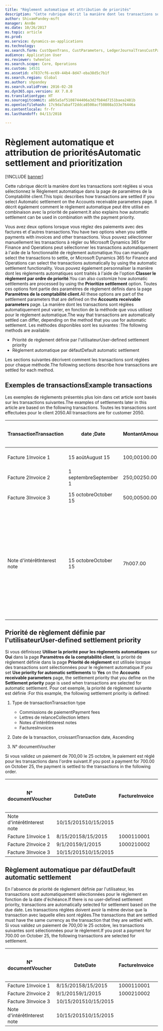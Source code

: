 ```yaml
---
title: "Règlement automatique et attribution de priorités"
description: "Cette rubrique décrit la manière dont les transactions sont réglées si vous sélectionnez le Règlement automatique dans la page de paramètres de la Comptabilité client. Il décrit également comment le règlement automatique peut être utilisé en combinaison avec la priorité de paiement."
author: ShivamPandey-msft
manager: AnnBe
ms.date: 10/26/2017
ms.topic: article
ms.prod: 
ms.service: dynamics-ax-applications
ms.technology: 
ms.search.form: CustOpenTrans, CustParameters, LedgerJournalTransCustPaym
audience: Application User
ms.reviewer: twheeloc
ms.search.scope: Core, Operations
ms.custom: 14531
ms.assetid: e7837cf6-ec69-44b4-8d47-eba38d5c7b1f
ms.search.region: Global
ms.author: shpandey
ms.search.validFrom: 2016-02-28
ms.dyn365.ops.version: AX 7.0.0
ms.translationtype: HT
ms.sourcegitcommit: a8b5a5af5108744406a3d2fb84d7151baea2481b
ms.openlocfilehash: 17c9da7abaf72ddca8500acf50808a333e76446a
ms.contentlocale: fr-fr
ms.lasthandoff: 04/13/2018

---
```


# <a name="automatic-settlement-and-prioritization"></a><span data-ttu-id="bfe7f-104">Règlement automatique et attribution de priorités</span><span class="sxs-lookup"><span data-stu-id="bfe7f-104">Automatic settlement and prioritization</span></span>

[!INCLUDE [banner](../includes/banner.md)]

<span data-ttu-id="bfe7f-105">Cette rubrique décrit la manière dont les transactions sont réglées si vous sélectionnez le Règlement automatique dans la page de paramètres de la Comptabilité client.</span><span class="sxs-lookup"><span data-stu-id="bfe7f-105">This topic describes how transactions are settled if you select Automatic settlement on the Accounts receivable parameters page.</span></span> <span data-ttu-id="bfe7f-106">Il décrit également comment le règlement automatique peut être utilisé en combinaison avec la priorité de paiement.</span><span class="sxs-lookup"><span data-stu-id="bfe7f-106">It also explains how automatic settlement can be used in combination with the payment priority.</span></span>

<span data-ttu-id="bfe7f-107">Vous avez deux options lorsque vous réglez des paiements avec des factures et d'autres transactions.</span><span class="sxs-lookup"><span data-stu-id="bfe7f-107">You have two options when you settle payments with invoices and other transactions.</span></span> <span data-ttu-id="bfe7f-108">Vous pouvez sélectionner manuellement les transactions à régler ou Microsoft Dynamics 365 for Finance and Operations peut sélectionner les transactions automatiquement à l'aide de la fonctionnalité de règlement automatique.</span><span class="sxs-lookup"><span data-stu-id="bfe7f-108">You can manually select the transactions to settle, or Microsoft Dynamics 365 for Finance and Operations can select the transactions automatically by using the automatic settlement functionality.</span></span> <span data-ttu-id="bfe7f-109">Vous pouvez également personnaliser la manière dont les règlements automatiques sont traités à l'aide de l'option **Classer le règlement par ordre de priorité**.</span><span class="sxs-lookup"><span data-stu-id="bfe7f-109">You can also customize how automatic settlements are processed by using the **Prioritize settlement** option.</span></span> <span data-ttu-id="bfe7f-110">Toutes ces options font partie des paramètres de règlement définis dans la page **Paramètres de la comptabilité client**.</span><span class="sxs-lookup"><span data-stu-id="bfe7f-110">All these options are part of the settlement parameters that are defined on the **Accounts receivable parameters** page.</span></span> <span data-ttu-id="bfe7f-111">La manière dont les transactions sont réglées automatiquement peut varier, en fonction de la méthode que vous utilisez pour le règlement automatique.</span><span class="sxs-lookup"><span data-stu-id="bfe7f-111">The way that transactions are automatically settled can differ, depending on the method that you use for automatic settlement.</span></span> <span data-ttu-id="bfe7f-112">Les méthodes disponibles sont les suivantes :</span><span class="sxs-lookup"><span data-stu-id="bfe7f-112">The following methods are available:</span></span>

-   <span data-ttu-id="bfe7f-113">Priorité de règlement définie par l'utilisateur</span><span class="sxs-lookup"><span data-stu-id="bfe7f-113">User-defined settlement priority</span></span>
-   <span data-ttu-id="bfe7f-114">Règlement automatique par défaut</span><span class="sxs-lookup"><span data-stu-id="bfe7f-114">Default automatic settlement</span></span>

<span data-ttu-id="bfe7f-115">Les sections suivantes décrivent comment les transactions sont réglées pour chaque méthode.</span><span class="sxs-lookup"><span data-stu-id="bfe7f-115">The following sections describe how transactions are settled for each method.</span></span>

## <a name="example-transactions"></a><span data-ttu-id="bfe7f-116">Exemples de transactions</span><span class="sxs-lookup"><span data-stu-id="bfe7f-116">Example transactions</span></span>
<span data-ttu-id="bfe7f-117">Les exemples de règlements présentés plus loin dans cet article sont basés sur les transactions suivantes.</span><span class="sxs-lookup"><span data-stu-id="bfe7f-117">The examples of settlements later in this article are based on the following transactions.</span></span> <span data-ttu-id="bfe7f-118">Toutes les transactions sont effectuées pour le client 2050.</span><span class="sxs-lookup"><span data-stu-id="bfe7f-118">All transactions are for customer 2050.</span></span>

| <span data-ttu-id="bfe7f-119">Transaction</span><span class="sxs-lookup"><span data-stu-id="bfe7f-119">Transaction</span></span>   | <span data-ttu-id="bfe7f-120">date ;</span><span class="sxs-lookup"><span data-stu-id="bfe7f-120">Date</span></span>        | <span data-ttu-id="bfe7f-121">Montant</span><span class="sxs-lookup"><span data-stu-id="bfe7f-121">Amount</span></span> | <span data-ttu-id="bfe7f-122">Conditions d'escompte de règlement</span><span class="sxs-lookup"><span data-stu-id="bfe7f-122">Cash discount terms</span></span> | <span data-ttu-id="bfe7f-123">Date d'escompte de règlement</span><span class="sxs-lookup"><span data-stu-id="bfe7f-123">Cash discount date</span></span> | <span data-ttu-id="bfe7f-124">Commentaires</span><span class="sxs-lookup"><span data-stu-id="bfe7f-124">Comments</span></span>                                                                                                                                                                                      |
|---------------|-------------|--------|---------------------|--------------------|-----------------------------------------------------------------------------------------------------------------------------------------------------------------------------------------------|
| <span data-ttu-id="bfe7f-125">Facture 1</span><span class="sxs-lookup"><span data-stu-id="bfe7f-125">Invoice 1</span></span>     | <span data-ttu-id="bfe7f-126">15 août</span><span class="sxs-lookup"><span data-stu-id="bfe7f-126">August 15</span></span>   | <span data-ttu-id="bfe7f-127">100,00</span><span class="sxs-lookup"><span data-stu-id="bfe7f-127">100.00</span></span> | <span data-ttu-id="bfe7f-128">2%14, Net 30</span><span class="sxs-lookup"><span data-stu-id="bfe7f-128">2%14, Net 30</span></span>        | <span data-ttu-id="bfe7f-129">29 août</span><span class="sxs-lookup"><span data-stu-id="bfe7f-129">August 29</span></span>          |                                                                                                                                                                                               |
| <span data-ttu-id="bfe7f-130">Facture 2</span><span class="sxs-lookup"><span data-stu-id="bfe7f-130">Invoice 2</span></span>     | <span data-ttu-id="bfe7f-131">1 septembre</span><span class="sxs-lookup"><span data-stu-id="bfe7f-131">September 1</span></span> | <span data-ttu-id="bfe7f-132">250,00</span><span class="sxs-lookup"><span data-stu-id="bfe7f-132">250.00</span></span> | <span data-ttu-id="bfe7f-133">2%14, Net 30</span><span class="sxs-lookup"><span data-stu-id="bfe7f-133">2%14, Net 30</span></span>        | <span data-ttu-id="bfe7f-134">15 septembre</span><span class="sxs-lookup"><span data-stu-id="bfe7f-134">September 15</span></span>       |                                                                                                                                                                                               |
| <span data-ttu-id="bfe7f-135">Facture 3</span><span class="sxs-lookup"><span data-stu-id="bfe7f-135">Invoice 3</span></span>     | <span data-ttu-id="bfe7f-136">15 octobre</span><span class="sxs-lookup"><span data-stu-id="bfe7f-136">October 15</span></span>  | <span data-ttu-id="bfe7f-137">500,00</span><span class="sxs-lookup"><span data-stu-id="bfe7f-137">500.00</span></span> | <span data-ttu-id="bfe7f-138">2% 14/Net 30</span><span class="sxs-lookup"><span data-stu-id="bfe7f-138">2% 14/Net 30</span></span>        | <span data-ttu-id="bfe7f-139">29 octobre</span><span class="sxs-lookup"><span data-stu-id="bfe7f-139">October 29</span></span>         |                                                                                                                                                                                               |
| <span data-ttu-id="bfe7f-140">Note d'intérêt</span><span class="sxs-lookup"><span data-stu-id="bfe7f-140">Interest note</span></span> | <span data-ttu-id="bfe7f-141">15 octobre</span><span class="sxs-lookup"><span data-stu-id="bfe7f-141">October 15</span></span>  | <span data-ttu-id="bfe7f-142">7h00</span><span class="sxs-lookup"><span data-stu-id="bfe7f-142">7.00</span></span>   |                     |                    | <span data-ttu-id="bfe7f-143">Cette note d'intérêt concerne la facture 1 et la facture 2.</span><span class="sxs-lookup"><span data-stu-id="bfe7f-143">This interest note is for invoice 1 and invoice 2.</span></span> <span data-ttu-id="bfe7f-144">Le montant calculé représente 2 % d'intérêts sur les montants qui sont en souffrance depuis 30 jours ou plus.</span><span class="sxs-lookup"><span data-stu-id="bfe7f-144">The amount is calculated as 2-percent interest on amounts that are 30 or more days past due.</span></span> <span data-ttu-id="bfe7f-145">Par exemple, 0,02 × (100,00 + 250,00) = 7,00.</span><span class="sxs-lookup"><span data-stu-id="bfe7f-145">For example, 0.02 × (100.00 + 250.00) = 7.00.</span></span> |

## <a name="user-defined-settlement-priority"></a><span data-ttu-id="bfe7f-146">Priorité de règlement définie par l'utilisateur</span><span class="sxs-lookup"><span data-stu-id="bfe7f-146">User-defined settlement priority</span></span>
<span data-ttu-id="bfe7f-147">Si vous définissez **Utiliser la priorité pour les règlements automatiques** sur **Oui** dans la page **Paramètres de la comptabilité client**, la priorité de règlement définie dans la page **Priorité de règlement** est utilisée lorsque des transactions sont sélectionnées pour le règlement automatique.</span><span class="sxs-lookup"><span data-stu-id="bfe7f-147">If you set **Use priority for automatic settlements** to **Yes** on the **Accounts receivable parameters** page, the settlement priority that you define on the **Settlement priority** page is used when transactions are selected for automatic settlement.</span></span> <span data-ttu-id="bfe7f-148">Pour cet exemple, la priorité de règlement suivante est définie :</span><span class="sxs-lookup"><span data-stu-id="bfe7f-148">For this example, the following settlement priority is defined:</span></span>

1.  <span data-ttu-id="bfe7f-149">Type de transaction</span><span class="sxs-lookup"><span data-stu-id="bfe7f-149">Transaction type</span></span>
    -   <span data-ttu-id="bfe7f-150">Commissions de paiement</span><span class="sxs-lookup"><span data-stu-id="bfe7f-150">Payment fees</span></span>
    -   <span data-ttu-id="bfe7f-151">Lettres de relance</span><span class="sxs-lookup"><span data-stu-id="bfe7f-151">Collection letters</span></span>
    -   <span data-ttu-id="bfe7f-152">Notes d'intérêt</span><span class="sxs-lookup"><span data-stu-id="bfe7f-152">Interest notes</span></span>
    -   <span data-ttu-id="bfe7f-153">Factures</span><span class="sxs-lookup"><span data-stu-id="bfe7f-153">Invoices</span></span>

2.  <span data-ttu-id="bfe7f-154">Date de la transaction, croissant</span><span class="sxs-lookup"><span data-stu-id="bfe7f-154">Transaction date, Ascending</span></span>
3.  <span data-ttu-id="bfe7f-155">N° document</span><span class="sxs-lookup"><span data-stu-id="bfe7f-155">Voucher</span></span>

<span data-ttu-id="bfe7f-156">Si vous validez un paiement de 700,00 le 25 octobre, le paiement est réglé pour les transactions dans l'ordre suivant.</span><span class="sxs-lookup"><span data-stu-id="bfe7f-156">If you post a payment for 700.00 on October 25, the payment is settled to the transactions in the following order.</span></span>

| <span data-ttu-id="bfe7f-157">N° document</span><span class="sxs-lookup"><span data-stu-id="bfe7f-157">Voucher</span></span>       | <span data-ttu-id="bfe7f-158">Date</span><span class="sxs-lookup"><span data-stu-id="bfe7f-158">Date</span></span>       | <span data-ttu-id="bfe7f-159">Facture</span><span class="sxs-lookup"><span data-stu-id="bfe7f-159">Invoice</span></span> | <span data-ttu-id="bfe7f-160">Montant dans la devise de transaction</span><span class="sxs-lookup"><span data-stu-id="bfe7f-160">Amount in transaction currency</span></span> | <span data-ttu-id="bfe7f-161">Montant à régler</span><span class="sxs-lookup"><span data-stu-id="bfe7f-161">Amount to settle</span></span> | <span data-ttu-id="bfe7f-162">Solde</span><span class="sxs-lookup"><span data-stu-id="bfe7f-162">Balance</span></span> | <span data-ttu-id="bfe7f-163">Devise</span><span class="sxs-lookup"><span data-stu-id="bfe7f-163">Currency</span></span> |
|---------------|------------|---------|--------------------------------|------------------|---------|----------|
| <span data-ttu-id="bfe7f-164">Note d'intérêt</span><span class="sxs-lookup"><span data-stu-id="bfe7f-164">Interest note</span></span> | <span data-ttu-id="bfe7f-165">10/15/2015</span><span class="sxs-lookup"><span data-stu-id="bfe7f-165">10/15/2015</span></span> |         | <span data-ttu-id="bfe7f-166">7h00</span><span class="sxs-lookup"><span data-stu-id="bfe7f-166">7.00</span></span>                           | <span data-ttu-id="bfe7f-167">7h00</span><span class="sxs-lookup"><span data-stu-id="bfe7f-167">7.00</span></span>             | <span data-ttu-id="bfe7f-168">0,00</span><span class="sxs-lookup"><span data-stu-id="bfe7f-168">0.00</span></span>    | <span data-ttu-id="bfe7f-169">USD</span><span class="sxs-lookup"><span data-stu-id="bfe7f-169">USD</span></span>      |
| <span data-ttu-id="bfe7f-170">Facture 1</span><span class="sxs-lookup"><span data-stu-id="bfe7f-170">Invoice 1</span></span>     | <span data-ttu-id="bfe7f-171">8/15/2015</span><span class="sxs-lookup"><span data-stu-id="bfe7f-171">8/15/2015</span></span>  | <span data-ttu-id="bfe7f-172">10001</span><span class="sxs-lookup"><span data-stu-id="bfe7f-172">10001</span></span>   | <span data-ttu-id="bfe7f-173">100,00</span><span class="sxs-lookup"><span data-stu-id="bfe7f-173">100.00</span></span>                         | <span data-ttu-id="bfe7f-174">100,00</span><span class="sxs-lookup"><span data-stu-id="bfe7f-174">100.00</span></span>           | <span data-ttu-id="bfe7f-175">0,00</span><span class="sxs-lookup"><span data-stu-id="bfe7f-175">0.00</span></span>    | <span data-ttu-id="bfe7f-176">USD</span><span class="sxs-lookup"><span data-stu-id="bfe7f-176">USD</span></span>      |
| <span data-ttu-id="bfe7f-177">Facture 2</span><span class="sxs-lookup"><span data-stu-id="bfe7f-177">Invoice 2</span></span>     | <span data-ttu-id="bfe7f-178">9/1/2015</span><span class="sxs-lookup"><span data-stu-id="bfe7f-178">9/1/2015</span></span>   | <span data-ttu-id="bfe7f-179">10002</span><span class="sxs-lookup"><span data-stu-id="bfe7f-179">10002</span></span>   | <span data-ttu-id="bfe7f-180">250,00</span><span class="sxs-lookup"><span data-stu-id="bfe7f-180">250.00</span></span>                         | <span data-ttu-id="bfe7f-181">250,00</span><span class="sxs-lookup"><span data-stu-id="bfe7f-181">250.00</span></span>           | <span data-ttu-id="bfe7f-182">0,00</span><span class="sxs-lookup"><span data-stu-id="bfe7f-182">0.00</span></span>    | <span data-ttu-id="bfe7f-183">USD</span><span class="sxs-lookup"><span data-stu-id="bfe7f-183">USD</span></span>      |
| <span data-ttu-id="bfe7f-184">Facture 3</span><span class="sxs-lookup"><span data-stu-id="bfe7f-184">Invoice 3</span></span>     | <span data-ttu-id="bfe7f-185">10/15/2015</span><span class="sxs-lookup"><span data-stu-id="bfe7f-185">10/15/2015</span></span> |         | <span data-ttu-id="bfe7f-186">500,00</span><span class="sxs-lookup"><span data-stu-id="bfe7f-186">500.00</span></span>                         | <span data-ttu-id="bfe7f-187">343,00</span><span class="sxs-lookup"><span data-stu-id="bfe7f-187">343.00</span></span>           | <span data-ttu-id="bfe7f-188">157,00</span><span class="sxs-lookup"><span data-stu-id="bfe7f-188">157.00</span></span>  | <span data-ttu-id="bfe7f-189">USD</span><span class="sxs-lookup"><span data-stu-id="bfe7f-189">USD</span></span>      |

## <a name="default-automatic-settlement"></a><span data-ttu-id="bfe7f-190">Règlement automatique par défaut</span><span class="sxs-lookup"><span data-stu-id="bfe7f-190">Default automatic settlement</span></span>
<span data-ttu-id="bfe7f-191">En l'absence de priorité de règlement définie par l'utilisateur, les transactions sont automatiquement sélectionnées pour le règlement en fonction de la date d'échéance.</span><span class="sxs-lookup"><span data-stu-id="bfe7f-191">If there is no user-defined settlement priority, transactions are automatically selected for settlement based on the due date.</span></span> <span data-ttu-id="bfe7f-192">Les transactions réglées doivent avoir la même devise que la transaction avec laquelle elles sont réglées.</span><span class="sxs-lookup"><span data-stu-id="bfe7f-192">The transactions that are settled must have the same currency as the transaction that they are settled with.</span></span> <span data-ttu-id="bfe7f-193">Si vous validez un paiement de 700,00 le 25 octobre, les transactions suivantes sont sélectionnées pour le règlement.</span><span class="sxs-lookup"><span data-stu-id="bfe7f-193">If you post a payment for 700.00 on October 25, the following transactions are selected for settlement.</span></span>

| <span data-ttu-id="bfe7f-194">N° document</span><span class="sxs-lookup"><span data-stu-id="bfe7f-194">Voucher</span></span>       | <span data-ttu-id="bfe7f-195">Date</span><span class="sxs-lookup"><span data-stu-id="bfe7f-195">Date</span></span>       | <span data-ttu-id="bfe7f-196">Facture</span><span class="sxs-lookup"><span data-stu-id="bfe7f-196">Invoice</span></span> | <span data-ttu-id="bfe7f-197">Montant dans la devise de transaction</span><span class="sxs-lookup"><span data-stu-id="bfe7f-197">Amount in transaction currency</span></span> | <span data-ttu-id="bfe7f-198">Montant à régler</span><span class="sxs-lookup"><span data-stu-id="bfe7f-198">Amount to settle</span></span> | <span data-ttu-id="bfe7f-199">Solde</span><span class="sxs-lookup"><span data-stu-id="bfe7f-199">Balance</span></span> | <span data-ttu-id="bfe7f-200">Devise</span><span class="sxs-lookup"><span data-stu-id="bfe7f-200">Currency</span></span> |
|---------------|------------|---------|--------------------------------|------------------|---------|----------|
| <span data-ttu-id="bfe7f-201">Facture 1</span><span class="sxs-lookup"><span data-stu-id="bfe7f-201">Invoice 1</span></span>     | <span data-ttu-id="bfe7f-202">8/15/2015</span><span class="sxs-lookup"><span data-stu-id="bfe7f-202">8/15/2015</span></span>  | <span data-ttu-id="bfe7f-203">10001</span><span class="sxs-lookup"><span data-stu-id="bfe7f-203">10001</span></span>   | <span data-ttu-id="bfe7f-204">100,00</span><span class="sxs-lookup"><span data-stu-id="bfe7f-204">100.00</span></span>                         | <span data-ttu-id="bfe7f-205">100,00</span><span class="sxs-lookup"><span data-stu-id="bfe7f-205">100.00</span></span>           | <span data-ttu-id="bfe7f-206">0,00</span><span class="sxs-lookup"><span data-stu-id="bfe7f-206">0.00</span></span>    | <span data-ttu-id="bfe7f-207">USD</span><span class="sxs-lookup"><span data-stu-id="bfe7f-207">USD</span></span>      |
| <span data-ttu-id="bfe7f-208">Facture 2</span><span class="sxs-lookup"><span data-stu-id="bfe7f-208">Invoice 2</span></span>     | <span data-ttu-id="bfe7f-209">9/1/2015</span><span class="sxs-lookup"><span data-stu-id="bfe7f-209">9/1/2015</span></span>   | <span data-ttu-id="bfe7f-210">10002</span><span class="sxs-lookup"><span data-stu-id="bfe7f-210">10002</span></span>   | <span data-ttu-id="bfe7f-211">250,00</span><span class="sxs-lookup"><span data-stu-id="bfe7f-211">250.00</span></span>                         | <span data-ttu-id="bfe7f-212">250,00</span><span class="sxs-lookup"><span data-stu-id="bfe7f-212">250.00</span></span>           | <span data-ttu-id="bfe7f-213">0,00</span><span class="sxs-lookup"><span data-stu-id="bfe7f-213">0.00</span></span>    | <span data-ttu-id="bfe7f-214">USD</span><span class="sxs-lookup"><span data-stu-id="bfe7f-214">USD</span></span>      |
| <span data-ttu-id="bfe7f-215">Facture 3</span><span class="sxs-lookup"><span data-stu-id="bfe7f-215">Invoice 3</span></span>     | <span data-ttu-id="bfe7f-216">10/15/2015</span><span class="sxs-lookup"><span data-stu-id="bfe7f-216">10/15/2015</span></span> |         | <span data-ttu-id="bfe7f-217">500,00</span><span class="sxs-lookup"><span data-stu-id="bfe7f-217">500.00</span></span>                         | <span data-ttu-id="bfe7f-218">350,00</span><span class="sxs-lookup"><span data-stu-id="bfe7f-218">350.00</span></span>           | <span data-ttu-id="bfe7f-219">150,00</span><span class="sxs-lookup"><span data-stu-id="bfe7f-219">150.00</span></span>  | <span data-ttu-id="bfe7f-220">USD</span><span class="sxs-lookup"><span data-stu-id="bfe7f-220">USD</span></span>      |
| <span data-ttu-id="bfe7f-221">Note d'intérêt</span><span class="sxs-lookup"><span data-stu-id="bfe7f-221">Interest note</span></span> | <span data-ttu-id="bfe7f-222">10/15/2015</span><span class="sxs-lookup"><span data-stu-id="bfe7f-222">10/15/2015</span></span> |         | <span data-ttu-id="bfe7f-223">7h00</span><span class="sxs-lookup"><span data-stu-id="bfe7f-223">7.00</span></span>                           | <span data-ttu-id="bfe7f-224">0,00</span><span class="sxs-lookup"><span data-stu-id="bfe7f-224">0.00</span></span>             | <span data-ttu-id="bfe7f-225">0,00</span><span class="sxs-lookup"><span data-stu-id="bfe7f-225">0.00</span></span>    | <span data-ttu-id="bfe7f-226">USD</span><span class="sxs-lookup"><span data-stu-id="bfe7f-226">USD</span></span>      |






